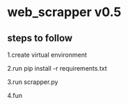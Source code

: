 # web_scrapper v0.5

## steps to follow

1.create virtual environment

2.run pip install -r requirements.txt

3.run scrapper.py

4.fun
